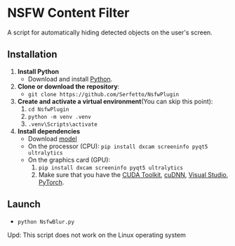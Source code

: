 # NSFW Content Filter

A script for automatically hiding detected objects on the user's screen.

## Installation

1. **Install Python**
    - Download and install [Python](https://www.python.org/downloads/).
2. **Clone or download the repository**:
    - ``git clone https://github.com/Serfetto/NsfwPlugin``
3. **Create and activate a virtual environment**(You can skip this point):
    1. ```cd NsfwPlugin```
    2. ```python -m venv .venv```
    3. ```.venv\Scripts\activate```
4. **Install dependencies**
    - Download [model](https://drive.google.com/file/d/1Ne74BR39pZfNcK_60Iljd9h5bT5j-YcQ)
    - On the processor (CPU): ```pip install dxcam screeninfo pyqt5 ultralytics```
    - On the graphics card (GPU):
      1. ```pip install dxcam screeninfo pyqt5 ultralytics```
      2. Make sure that you have the [CUDA Toolkit](https://developer.nvidia.com/cuda-toolkit), [cuDNN](https://developer.nvidia.com/cudnn), [Visual Studio](https://visualstudio.microsoft.com), [PyTorch](https://pytorch.org/get-started/locally/).
## Launch
- ```python NsfwBlur.py```

Upd: This script does not work on the Linux operating system


